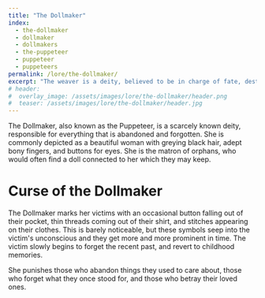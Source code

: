 ```yaml
---
title: "The Dollmaker"
index:
  - the-dollmaker
  - dollmaker 
  - dollmakers
  - the-puppeteer
  - puppeteer 
  - puppeteers
permalink: /lore/the-dollmaker/
excerpt: "The weaver is a deity, believed to be in charge of fate, destiny, and possibility."
# header:
#  overlay_image: /assets/images/lore/the-dollmaker/header.png
#  teaser: /assets/images/lore/the-dollmaker/header.jpg
---
```

The Dollmaker, also known as the Puppeteer, is a scarcely known deity, responsible for everything that is abandoned and forgotten. She is commonly depicted as a beautiful woman with greying black hair, adept bony fingers, and buttons for eyes. She is the matron of orphans, who would often find a doll connected to her which they may keep.

# Curse of the Dollmaker 
The Dollmaker marks her victims with an occasional button falling out of their pocket, thin threads coming out of their shirt, and stitches appearing on their clothes. This is barely noticeable, but these symbols seep into the victim's unconscious and they get more and more prominent in time. The victim slowly begins to forget the recent past, and revert to childhood memories.

She punishes those who abandon things they used to care about, those who forget what they once stood for, and those who betray their loved ones.